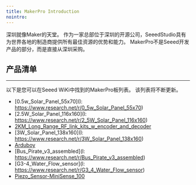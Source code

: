 ```yaml
---
title: MakerPro Introduction
nointro:
---
```


深圳就像Maker的天堂。 作为一家总部位于深圳的开源公司，SeeedStudio具有为世界各地的制造商提供所有最佳资源的优势和能力。 MakerPro不是Seeed开发产品的部分，而是直接从深圳采购。

## 产品清单
---

以下是您可以在Seeed WiKi中找到的MakerPro板列表。 该列表将不断更新。


* [0.5w_Solar_Panel_55x70](l: https://www.research.net/r/0_5w_Solar_Panel_55x70)
* [2.5W_Solar_Panel_116x160](l: https://www.research.net/r/2_5W_Solar_Panel_116x160)
* [2KM_Long_Range_RF_link_kits_w_encoder_and_decoder](http://seeed.wiki/2KM_Long_Range_RF_link_kits_w_encoder_and_decoder)
* [3W_Solar_Panel_138x160](l: https://www.research.net/r/3W_Solar_Panel_138x160)
* [Arduboy](http://seeed.wiki/Arduboy)
* [Bus_Pirate_v3_assembled](l: https://www.research.net/r/Bus_Pirate_v3_assembled)
* [G3-4_Water_Flow_sensor](l: https://www.research.net/r/G3_4_Water_Flow_sensor)
* [Piezo_Sensor-MiniSense_100](http://seeed.wiki/Piezo_Sensor-MiniSense_100)